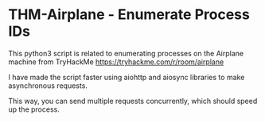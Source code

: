 # THM-Airplane - Enumerate Process IDs

This python3 script is related to enumerating processes on the Airplane machine from TryHackMe
https://tryhackme.com/r/room/airplane

I have made the script faster using aiohttp and aiosync libraries to make asynchronous requests.

This way, you can send multiple requests concurrently, which should speed up the process. 